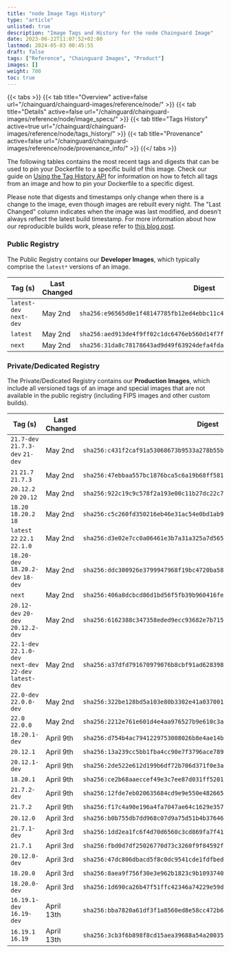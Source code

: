 ```yaml
---
title: "node Image Tags History"
type: "article"
unlisted: true
description: "Image Tags and History for the node Chainguard Image"
date: 2023-06-22T11:07:52+02:00
lastmod: 2024-05-03 00:45:55
draft: false
tags: ["Reference", "Chainguard Images", "Product"]
images: []
weight: 700
toc: true
---
```


{{< tabs >}}
{{< tab title="Overview" active=false url="/chainguard/chainguard-images/reference/node/" >}}
{{< tab title="Details" active=false url="/chainguard/chainguard-images/reference/node/image_specs/" >}}
{{< tab title="Tags History" active=true url="/chainguard/chainguard-images/reference/node/tags_history/" >}}
{{< tab title="Provenance" active=false url="/chainguard/chainguard-images/reference/node/provenance_info/" >}}
{{</ tabs >}}

The following tables contains the most recent tags and digests that can be used to pin your Dockerfile to a specific build of this image. Check our guide on [Using the Tag History API](/chainguard/chainguard-images/using-the-tag-history-api/) for information on how to fetch all tags from an image and how to pin your Dockerfile to a specific digest.

Please note that digests and timestamps only change when there is a change to the image, even though images are rebuilt every night. The "Last Changed" column indicates when the image was last modified, and doesn't always reflect the latest build timestamp. For more information about how our reproducible builds work, please refer to [this blog post](https://www.chainguard.dev/unchained/reproducing-chainguards-reproducible-image-builds).

### Public Registry
The Public Registry contains our **Developer Images**, which typically comprise the `latest*` versions of an image.

| Tag (s)                  | Last Changed | Digest                                                                    |
|--------------------------|--------------|---------------------------------------------------------------------------|
|  `latest-dev` `next-dev` | May 2nd      | `sha256:e96565d0e1f48147785fb12ed4ebbc11c4e7ddd7fd971d62d2fdfa5ec922a16d` |
|  `latest`                | May 2nd      | `sha256:aed913de4f9ff02c1dc6476eb560d14f7f9aea1de5c0e1d8dcbf90870657acd3` |
|  `next`                  | May 2nd      | `sha256:31da8c78178643ad9d49f63924defa4fda2883c16f37c56eee080e768d025e39` |


### Private/Dedicated Registry
The Private/Dedicated Registry contains our **Production Images**, which include all versioned tags of an image and special images that are not available in the public registry (including FIPS images and other custom builds).

| Tag (s)                                                   | Last Changed | Digest                                                                    |
|-----------------------------------------------------------|--------------|---------------------------------------------------------------------------|
|  `21.7-dev` `21.7.3-dev` `21-dev`                         | May 2nd      | `sha256:c431f2caf91a53068673b9533a278b55bcbc13458212ee894eea338ef246b12d` |
|  `21` `21.7` `21.7.3`                                     | May 2nd      | `sha256:47ebbaa557bc1876bca5c6a19b68ff58197bda927e945c7d76c534a37f5dff59` |
|  `20.12.2` `20` `20.12`                                   | May 2nd      | `sha256:922c19c9c578f2a193e00c11b27dc22c7354e486017dea73b3fb7fa6a31cc5c0` |
|  `18.20` `18.20.2` `18`                                   | May 2nd      | `sha256:c5c260fd350216eb46e31ac54e0bd1ab9b51dee16edf2e555dfcba35060878c0` |
|  `latest` `22` `22.1` `22.1.0`                            | May 2nd      | `sha256:d3e02e7cc0a06461e3b7a31a325a7d56577d58d16971e83a92d3473634396e7d` |
|  `18.20-dev` `18.20.2-dev` `18-dev`                       | May 2nd      | `sha256:ddc300926e3799947968f19bc4720ba581263ca202edddac10c0f53ffce7e2dc` |
|  `next`                                                   | May 2nd      | `sha256:406a8dcbcd86d1bd56f5fb39b960416fe702702bd5a024e390b25281cac59478` |
|  `20.12-dev` `20-dev` `20.12.2-dev`                       | May 2nd      | `sha256:6162388c347358eded9ecc93682e7b715b39f63f30fc8394488e9eeabc1e0fd9` |
|  `22.1-dev` `22.1.0-dev` `next-dev` `22-dev` `latest-dev` | May 2nd      | `sha256:a37dfd791670979076b8cbf91ad628398a433e3f8a6b7286da3f9555c806106d` |
|  `22.0-dev` `22.0.0-dev`                                  | May 2nd      | `sha256:322be128bd5a103e80b3302e41a037001d7d5b550683153db9bd7ffeb18f84fd` |
|  `22.0` `22.0.0`                                          | May 2nd      | `sha256:2212e761e601d4e4aa976527b9e610c3ac3ba6984987451128da61ddc12df585` |
|  `18.20.1-dev`                                            | April 9th    | `sha256:d754b4ac7941229753008026b8e4ae14bac29e0a7d3f2388b2ee23945fb7e24c` |
|  `20.12.1`                                                | April 9th    | `sha256:13a239cc5bb1fba4cc90e7f3796ace78930915c61f8f3b5a9c9c25df8d4d12a2` |
|  `20.12.1-dev`                                            | April 9th    | `sha256:2de522e612d199b6df72b706d371f0e3a206d5bbd5f8f721c006fa4af5c67c1f` |
|  `18.20.1`                                                | April 9th    | `sha256:ce2b68aaeccef49e3c7ee87d031ff52010c376bf99424d9d08251a503354adbc` |
|  `21.7.2-dev`                                             | April 9th    | `sha256:12fde7eb020635684cd9e9e550e4826656c1006f5b549210048a79a8c6c9c25b` |
|  `21.7.2`                                                 | April 9th    | `sha256:f17c4a90e196a4fa7047ae64c1629e3577ebd45470029a1970a9c1a5a86aa529` |
|  `20.12.0`                                                | April 3rd    | `sha256:b0b755db7dd968c07d9a75d51b4b3764679bb1183a629314837cc143b2b486bb` |
|  `21.7.1-dev`                                             | April 3rd    | `sha256:1dd2ea1fc6f4d70d6560c3cd869fa7f4168556f0b4f22535998c690a2bea5767` |
|  `21.7.1`                                                 | April 3rd    | `sha256:fbd0d7df25026770d73c3260f9f84592f1aabc592bca01b9714b2461f7e09a42` |
|  `20.12.0-dev`                                            | April 3rd    | `sha256:47dc806dbacd5f8c0dc9541cde1fdfbedead308f4a9bbb69d448b8cbaad2c072` |
|  `18.20.0`                                                | April 3rd    | `sha256:8aea9f756f30e3e962b1823c9b1093740c67cf8c2dcb5b855b3516e3a7f55bf4` |
|  `18.20.0-dev`                                            | April 3rd    | `sha256:1d690ca26b47f51ffc42346a74229e59d6b862eca58e2e4bf4de75b78a1cd6c1` |
|  `16.19.1-dev` `16.19-dev`                                | April 13th   | `sha256:bba7820a61df3f1a8560ed8e58cc472b63bde7211a28c53408ddc037de324b39` |
|  `16.19.1` `16.19`                                        | April 13th   | `sha256:3cb3f6b898f8cd15aea39688a54a20035e0f62fed358799fcd162283f535bb54` |

